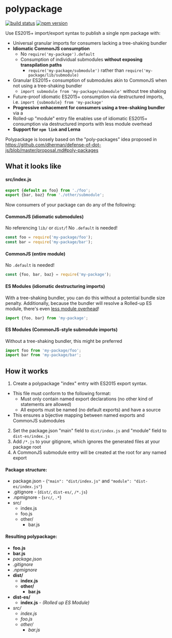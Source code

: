 # polypackage

[![build status][build-badge]][build-href]
[![npm version][npm-badge]][npm-href]

Use ES2015+ import/export syntax to publish a single npm package with:
* Universal granular imports for consumers lacking a tree-shaking bundler
 * **Idiomatic CommonJS consumption**
    * No `require('my-package').default`
    * Consumption of individual submodules **without exposing transpilation paths**
      * `require('my-package/submodule')` rather than `require('my-package/lib/submodule)`
 * Granular ES2015+ consumption of submodules akin to CommonJS when not using a tree-shaking bundler
      * `import submodule from 'my-package/submodule'` without tree shaking
 * Future-proof idiomatic ES2015+ consumption via destructured imports, i.e. `import {submodule} from 'my-package'`
* **Progressive enhacement for consumers using a tree-shaking bundler** via a 
 * Rolled-up "module" entry file enables use of idiomatic ES2015+ consumption via destructured imports with less module overhead
* **Support for `npm link` and Lerna**

Polypackage is loosely based on the "poly-packages" idea proposed in https://github.com/dherman/defense-of-dot-js/blob/master/proposal.md#poly-packages

## What it looks like

#### src/index.js
```js
export {default as foo} from './foo';
export {bar, baz} from './other/submodule';
```

Now consumers of your package can do any of the following:

#### CommonJS (idiomatic submodules)
No referencing `lib/` or `dist/`! No `.default` is needed!
```js
const foo = require('my-package/foo');
const bar = require('my-package/bar');
```

#### CommonJS (entire module)
No `.default` is needed!
```js
const {foo, bar, baz} = require('my-package');
```

#### ES Modules (idiomatic destructuring imports)
With a tree-shaking bundler, you can do this without a potential bundle size penalty. Additionally, because the bundler will resolve a Rolled-up ES module, there's even [less module overhead](https://nolanlawson.com/2016/08/15/the-cost-of-small-modules/)!
```js
import {foo, bar} from 'my-package';
```

#### ES Modules (CommonJS-style submodule imports)
Without a tree-shaking bundler, this might be preferred
```js
import foo from 'my-package/foo';
import bar from 'my-package/bar';
```

## How it works

1. Create a polypackage "index" entry with ES2015 export syntax.
 - This file must conform to the following format:
    - Must only contain named export declarations (no other kind of statements are allowed)
    - All exports must be named (no default exports) and have a source
 - This ensures a bijective mapping between named exports and CommonJS submodules
2. Set the package.json "main" field to `dist/index.js` and "module" field to `dist-es/index.js`
3. Add `/*.js` to your gitignore, which ignores the generated files at your package root
4. A CommonJS submodule entry will be created at the root for any named export

#### Package structure:

* package.json - (`"main": "dist/index.js"` and `"module": "dist-es/index.js"`)
* .gitignore - (`dist/`, `dist-es/`, `/*.js`)
* .npmignore - (`src/`, `.*`)
* src/
  * index.js
  * foo.js
  * other/
    * bar.js

#### Resulting polypackage:

* **foo.js**
* **bar.js**
* *package.json*
* *.gitignore*
* *.npmignore*
* **dist/**
  * **index.js**
  * **other/**
    * **bar.js**
* **dist-es/**
  * **index.js** - *(Rolled up ES Module)*
* *src/*
  * *index.js*
  * *foo.js*
  * *other/*
    * *bar.js*



[build-badge]: https://travis-ci.org/rtsao/polypackage.svg?branch=master
[build-href]: https://travis-ci.org/rtsao/polypackage
[npm-badge]: https://badge.fury.io/js/polypackage-core.svg
[npm-href]: https://www.npmjs.com/package/polypackage-core
